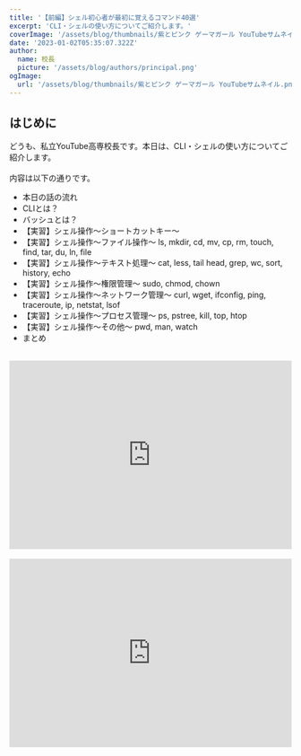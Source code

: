 ```yaml
---
title: '【前編】シェル初心者が最初に覚えるコマンド40選'
excerpt: 'CLI・シェルの使い方についてご紹介します。'
coverImage: '/assets/blog/thumbnails/紫とピンク ゲーマガール YouTubeサムネイル.png'
date: '2023-01-02T05:35:07.322Z'
author:
  name: 校長
  picture: '/assets/blog/authors/principal.png'
ogImage:
  url: '/assets/blog/thumbnails/紫とピンク ゲーマガール YouTubeサムネイル.png'
---
```

## はじめに
どうも、私立YouTube高専校長です。本日は、CLI・シェルの使い方についてご紹介します。
<br/><br/>
内容は以下の通りです。
 - 本日の話の流れ
 - CLIとは？
 - バッシュとは？
 - 【実習】シェル操作～ショートカットキー～
 - 【実習】シェル操作～ファイル操作～ ls, mkdir, cd, mv, cp, rm, touch, find, tar, du, ln, file
 - 【実習】シェル操作～テキスト処理～ cat, less, tail head, grep, wc, sort, history, echo
 - 【実習】シェル操作～権限管理～ sudo, chmod, chown
 - 【実習】シェル操作～ネットワーク管理～ curl, wget, ifconfig, ping, traceroute, ip, netstat, lsof
 - 【実習】シェル操作～プロセス管理～ ps, pstree, kill, top, htop
 - 【実習】シェル操作～その他～ pwd, man, watch
 - まとめ
<br/><br/>
<div style="position: relative; height:0px; width: 100%; padding-top: 66.6666%;">
  <iframe src="https://onedrive.live.com/embed?cid=BE72E3BA9ED96E94&amp;resid=BE72E3BA9ED96E94%211215&amp;authkey=AI7YjGS1tWoV6xQ&amp;em=2&amp;wdAr=1.7777777777777777" width="560px" height="315px" frameborder="0" style="position: absolute; top: 0; left: 0; width: 100%; height: 100%;" >これは、<a target="_blank" href="https://office.com/webapps">Office</a> の機能を利用した、<a target="_blank" href="https://office.com">Microsoft Office</a> の埋め込み型のプレゼンテーションです。</iframe>
</div>
<br/>
<div style="position: relative; height:0px; width: 100%; padding-top: 66.6666%;">
  <iframe width="560" height="315" src="https://www.youtube.com/embed/dtbB3rxEZtk?enablejsapi=1" title="YouTube video player" frameborder="0" style="position: absolute; top: 0; left: 0; width: 100%; height: 100%;" allow="accelerometer; autoplay; clipboard-write; encrypted-media; gyroscope; picture-in-picture; web-share" allowfullscreen></iframe>
</div>